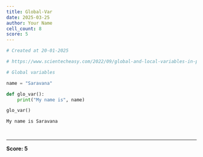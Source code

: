 ```yaml
---
title: Global-Var
date: 2025-03-25
author: Your Name
cell_count: 8
score: 5
---
```


```python
# Created at 20-01-2025
```


```python
# https://www.scientecheasy.com/2022/09/global-and-local-variables-in-python.html
```


```python
# Global variables
```


```python
name = "Saravana"
```


```python
def glo_var():
    print("My name is", name)
```


```python
glo_var()
```

    My name is Saravana



```python

```


```python

```


---
**Score: 5**
